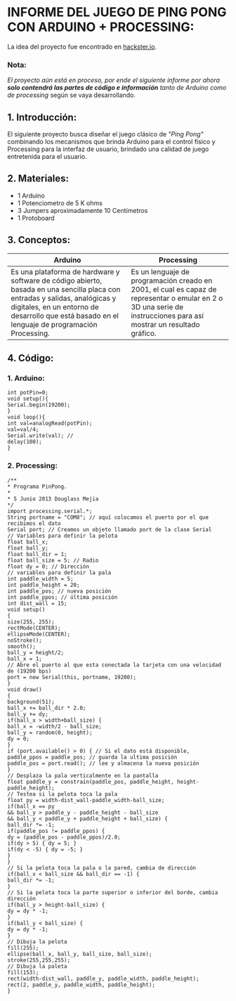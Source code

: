 # INFORME DEL JUEGO DE PING PONG CON ARDUINO + PROCESSING:

La idea del proyecto fue encontrado en [hackster.io](https://www.hackster.io "Título").

### Nota:
_El proyecto aún está en proceso, por ende el siguiente informe por ahora **solo contendrá las partes de código e información** tanto de Arduino como de processing_ según se vaya desarrollando.

## 1. Introducción:

El siguiente proyecto busca diseñar el juego clásico de _"Ping Pong"_ combinando los mecanismos que brinda Arduino para el control físico y Processing para la interfaz de usuario, brindado una calidad de juego entretenida para el usuario.

## 2. Materiales:
- 1 Arduino
- 1 Potenciometro de 5 K ohms
- 3 Jumpers aproximadamente 10 Centímetros
- 1 Protoboard

## 3. Conceptos:

Arduino | Processing
-------------------------------------------------|-------------------------------------------------
Es una plataforma de hardware y software de código abierto, basada en una sencilla placa con entradas y salidas, analógicas y digitales, en un entorno de desarrollo que está basado en el lenguaje de programación Processing. | Es un lenguaje de programación creado en 2001, el cual es capaz de representar o emular en 2 o 3D una serie de instrucciones para así mostrar un resultado gráfico.

## 4. Código:

###     1. Arduino:
```
int potPin=0;
void setup(){
Serial.begin(19200);
}
void loop(){
int val=analogRead(potPin);
val=val/4;
Serial.write(val); //
delay(100);
}
```
###     2. Processing:
```
/**
* Programa PinPong.
*
* 5 Junio 2013 Douglass Mejia
*/
import processing.serial.*;
String portname = "COM8"; // aquí colocamos el puerto por el que recibimos el dato
Serial port; // Creamos un objeto llamado port de la clase Serial
// Variables para definir la pelota
float ball_x;
float ball_y;
float ball_dir = 1;
float ball_size = 5; // Radio
float dy = 0; // Dirección
// variables para definir la pala
int paddle_width = 5;
int paddle_height = 20;
int paddle_pos; // nueva posición
int paddle_ppos; // última posición
int dist_wall = 15;
void setup()
{
size(255, 255);
rectMode(CENTER);
ellipseMode(CENTER);
noStroke();
smooth();
ball_y = height/2;
ball_x = 1;
// Abre el puerto al que esta conectada la tarjeta con una velocidad de (19200 bps)
port = new Serial(this, portname, 19200);
}
void draw()
{
background(51);
ball_x += ball_dir * 2.0;
ball_y += dy;
if(ball_x > width+ball_size) {
ball_x = -width/2 - ball_size;
ball_y = random(0, height);
dy = 0;
}
if (port.available() > 0) { // Si el dato está disponible,
paddle_ppos = paddle_pos; // guarda la ultima posición
paddle_pos = port.read(); // lee y almacena la nueva posición
}
// Desplaza la pala verticalmente en la pantalla
float paddle_y = constrain(paddle_pos, paddle_height, height-paddle_height);
// Testea si la pelota toca la pala
float py = width-dist_wall-paddle_width-ball_size;
if(ball_x == py
&& ball_y > paddle_y - paddle_height - ball_size
&& ball_y < paddle_y + paddle_height + ball_size) {
ball_dir *= -1;
if(paddle_pos != paddle_ppos) {
dy = (paddle_pos - paddle_ppos)/2.0;
if(dy > 5) { dy = 5; }
if(dy < -5) { dy = -5; }
}
}
// Si la pelota toca la pala o la pared, cambia de dirección
if(ball_x < ball_size && ball_dir == -1) {
ball_dir *= -1;
}
// Si la pelota toca la parte superior o inferior del borde, cambia dirección
if(ball_y > height-ball_size) {
dy = dy * -1;
}
if(ball_y < ball_size) {
dy = dy * -1;
}
// Dibuja la pelota
fill(255);
ellipse(ball_x, ball_y, ball_size, ball_size);
stroke(255,255,255);
// Dibuja la paleta
fill(153);
rect(width-dist_wall, paddle_y, paddle_width, paddle_height);
rect(2, paddle_y, paddle_width, paddle_height);
}
```
